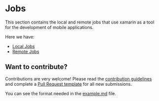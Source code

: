 # Jobs

This section contains the local and remote jobs that use xamarin as a tool for the development of mobile applications.

Here we have:

- [Local Jobs](remote.md)
- [Remote Jobs](local.md)

## Want to contribute?

Contributions are very welcome! Please read the [contribution guidelines](/src/jobs/contributing-guidelines.md) and complete a [Pull Request template](/src/jobs/pull-request-template.md) for all new submissions.

You can see the format needed in the [example.md](/src/jobs/company-profiles/example.md) file.
